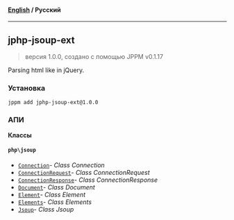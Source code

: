 #### [English](README.md) / **Русский**

---

## jphp-jsoup-ext
> версия 1.0.0, создано с помощью JPPM v0.1.17

Parsing html like in jQuery.

### Установка
```
jppm add jphp-jsoup-ext@1.0.0
```

### АПИ
**Классы**

#### `php\jsoup`

- [`Connection`](https://github.com/jphp-compiler/jphp/blob/master/exts/jphp-jsoup-ext/api-docs/classes/php/jsoup/Connection.ru.md)- _Class Connection_
- [`ConnectionRequest`](https://github.com/jphp-compiler/jphp/blob/master/exts/jphp-jsoup-ext/api-docs/classes/php/jsoup/ConnectionRequest.ru.md)- _Class ConnectionRequest_
- [`ConnectionResponse`](https://github.com/jphp-compiler/jphp/blob/master/exts/jphp-jsoup-ext/api-docs/classes/php/jsoup/ConnectionResponse.ru.md)- _Class ConnectionResponse_
- [`Document`](https://github.com/jphp-compiler/jphp/blob/master/exts/jphp-jsoup-ext/api-docs/classes/php/jsoup/Document.ru.md)- _Class Document_
- [`Element`](https://github.com/jphp-compiler/jphp/blob/master/exts/jphp-jsoup-ext/api-docs/classes/php/jsoup/Element.ru.md)- _Class Element_
- [`Elements`](https://github.com/jphp-compiler/jphp/blob/master/exts/jphp-jsoup-ext/api-docs/classes/php/jsoup/Elements.ru.md)- _Class Elements_
- [`Jsoup`](https://github.com/jphp-compiler/jphp/blob/master/exts/jphp-jsoup-ext/api-docs/classes/php/jsoup/Jsoup.ru.md)- _Class Jsoup_